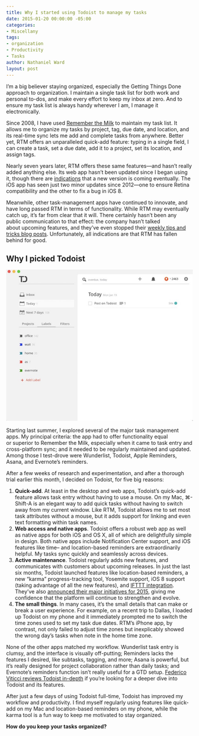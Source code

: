 ```yaml
---
title: Why I started using Todoist to manage my tasks
date: 2015-01-20 00:00:00 -05:00
categories:
- Miscellany
tags:
- organization
- Productivity
- Tasks
author: Nathaniel Ward
layout: post
---
```


I’m a big believer staying organized, especially the Getting Things Done approach to organization. I maintain a single task list for both work and personal to-dos, and make every effort to keep my inbox at zero. And to ensure my task list is always handy wherever I am, I manage it electronically.

Since 2008, I have used [Remember the Milk][1] to maintain my task list. It allows me to organize my tasks by project, tag, due date, and location, and its real-time sync lets me add and complete tasks from anywhere. Better yet, <span class="caps">RTM</span> offers an unparalleled quick-add feature: typing in a single field, I can create a task, set a due date, add it to a project, set its location, and assign tags.

Nearly seven years later, <span class="caps">RTM</span> offers these same features—and hasn’t really added anything else. Its web app hasn’t been updated since I began using it, though there are [indications][2] that a new version is coming eventually. The iOS app has seen just two minor updates since 2012—one to ensure Retina compatibility and the other to fix a bug in iOS 8.

Meanwhile, other task-management apps have continued to innovate, and have long passed <span class="caps">RTM</span> in terms of functionality. While <span class="caps">RTM</span> may eventually catch up, it’s far from clear that it will. There certainly hasn’t been any public communication to that effect: the company hasn’t talked about upcoming features, and they’ve even stopped their [weekly tips and tricks blog posts][3]. Unfortunately, all indications are that <span class="caps">RTM</span> has fallen behind for good.

## Why I picked Todoist

<img class="alignnone size-full wp-image-2739" src="/images/2015-01-19_todoist.jpg" alt="My Todoist task list" />

Starting last summer, I explored several of the major task management apps. My principal criteria: the app had to offer functionality equal or superior to Remember the Milk, especially when it came to task entry and cross-platform sync; and it needed to be regularly maintained and updated. Among those I test-drove were Wunderlist, Todoist, Apple Reminders, Asana, and Evernote’s reminders.

After a few weeks of research and experimentation, and after a thorough trial earlier this month, I decided on Todoist, for five big reasons:

  1. **Quick-add**. At least in the desktop and web apps, Todoist’s quick-add feature allows task entry without having to use a mouse. On my Mac, ⌘-Shift-A is an elegant way to add quick tasks without having to switch away from my current window. Like <span class="caps">RTM</span>, Todoist allows me to set most task attributes without a mouse, but it adds support for linking and even text formatting within task names.
  2. **Web access and native apps**. Todoist offers a robust web app as well as native apps for both iOS and <span class="caps">OS</span> X, all of which are delightfully simple in design. Both native apps include Notification Center support, and iOS features like time– and location-based reminders are extraordinarily helpful. My tasks sync quickly and seamlessly across devices.
  3. **Active maintenance**. Todoist regularly adds new features, and communicates with customers about upcoming releases. In just the last six months, Todoist launched features like location-based reminders, a new “karma” progress-tracking tool, Yosemite support, iOS 8 support (taking advantage of all the new features), and [<span class="caps">IFTTT</span> integration][4]. They’ve also [announced their major initiatives for 2015][5], giving me confidence that the platform will continue to strengthen and evolve.
  4. **The small things**. In many cases, it’s the small details that can make or break a user experience. For example, on a recent trip to Dallas, I loaded up Todoist on my phone and it immediately prompted me to switch the time zones used to set my task due dates. <span class="caps">RTM</span>’s iPhone app, by contrast, not only failed to adjust time zones but inexplicably showed the wrong day’s tasks when note in the home time zone.

None of the other apps matched my workflow. Wunderlist task entry is clumsy, and the interface is visually off-putting; Reminders lacks the features I desired, like subtasks, tagging, and more; Asana is powerful, but it’s really designed for project collaboration rather than daily tasks; and Evernote’s reminders function isn’t really useful for a <span class="caps">GTD</span> setup. [Federico Viticci reviews Todoist in-depth][6] if you’re looking for a deeper dive into Todoist and its features.

After just a few days of using Todoist full-time, Todoist has improved my workflow and productivity. I find myself regularly using features like quick-add on my Mac and location-based reminders on my phone, while the karma tool is a fun way to keep me motivated to stay organized.

**How do you keep your tasks organized?**

 [1]: http://www.rememberthemilk.com/
 [2]: http://blog.rememberthemilk.com/2014/10/birthday-9/
 [3]: http://blog.rememberthemilk.com/category/tips-tricks/
 [4]: http://sethclifford.me/2014/12/17/siri-sms-ifttt-and-todoist/
 [5]: http://blog.todoist.com/2015/01/14/todoist-year-review-2015-plans/
 [6]: http://www.macstories.net/stories/why-i-left-icloud-reminders-for-todoist
